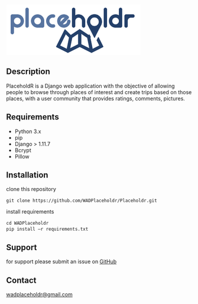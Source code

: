![alt text](https://raw.githubusercontent.com/WADPlaceholdr/Placeholdr/master/static/images/logonobg.png)


## Description
PlaceholdR is a Django web application with the objective of allowing people to browse through places of interest and create trips based on those places, with a user community that provides ratings, comments, pictures.


## Requirements
* Python 3.x
* pip
* Django > 1.11.7
* Bcrypt
* Pillow

## Installation
clone this repository
```
git clone https://github.com/WADPlaceholdr/Placeholdr.git
```
install requirements
```
cd WADPlaceholdr
pip install –r requirements.txt
```

## Support
for support please submit an issue on [GitHub](https://github.com/WADPlaceholdr/Placeholdr/issues)

## Contact
wadplaceholdr@gmail.com
